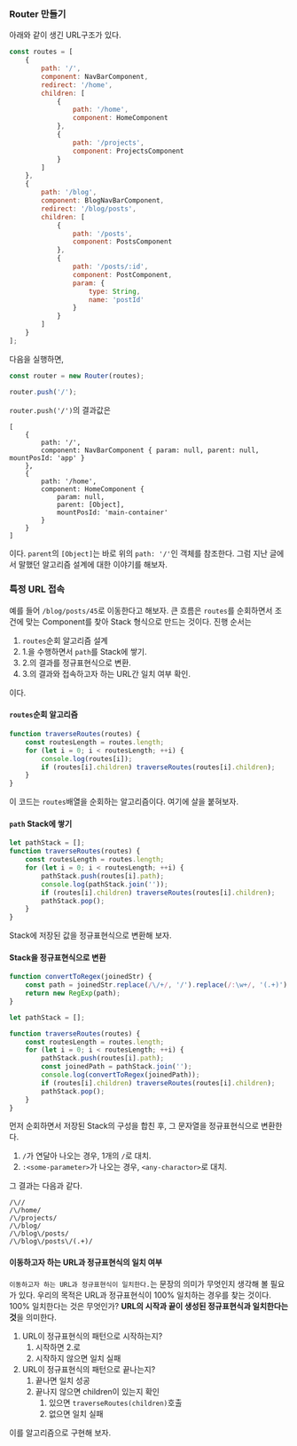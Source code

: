 ### Router 만들기

아래와 같이 생긴 URL구조가 있다.

```javascript
const routes = [
    {
        path: '/',
        component: NavBarComponent,
        redirect: '/home',
        children: [
            {
                path: '/home',
                component: HomeComponent
            },
            {
                path: '/projects',
                component: ProjectsComponent
            }
        ]
    },
    {
        path: '/blog',
        component: BlogNavBarComponent,
        redirect: '/blog/posts',
        children: [
            {
                path: '/posts',
                component: PostsComponent
            },
            {
                path: '/posts/:id',
                component: PostComponent,
                param: {
                    type: String,
                    name: 'postId'
                }
            }
        ]
    }
];
```

다음을 실행하면,

```javascript
const router = new Router(routes);

router.push('/');
```

`router.push('/')`의 결과값은 

```
[
    {
        path: '/',
        component: NavBarComponent { param: null, parent: null, mountPosId: 'app' }
    },
    {
        path: '/home',
        component: HomeComponent {
            param: null,
            parent: [Object],
            mountPosId: 'main-container'
    	}
    }
]
```

이다. `parent`의 `[Object]`는 바로 위의 `path: '/'`인 객체를 참조한다. 그럼 지난 글에서 말했던 알고리즘 설계에 대한 이야기를 해보자.

### 특정 URL 접속

예를 들어 `/blog/posts/45`로 이동한다고 해보자. 큰 흐름은 `routes`를 순회하면서 조건에 맞는 Component를 찾아 Stack 형식으로 만드는 것이다. 진행 순서는

1. `routes`순회 알고리즘 설계
2. 1.을 수행하면서 `path`를 Stack에 쌓기.
3. 2.의 결과를 정규표현식으로 변환.
4. 3.의 결과와 접속하고자 하는 URL간 일치 여부 확인.

이다.

#### `routes`순회 알고리즘

```javascript
function traverseRoutes(routes) {
    const routesLength = routes.length;
    for (let i = 0; i < routesLength; ++i) {
        console.log(routes[i]);
        if (routes[i].children) traverseRoutes(routes[i].children);
    }
}
```

이 코드는 `routes`배열을 순회하는 알고리즘이다. 여기에 살을 붙혀보자.

#### `path` Stack에 쌓기

```javascript
let pathStack = [];
function traverseRoutes(routes) {
    const routesLength = routes.length;
    for (let i = 0; i < routesLength; ++i) {
        pathStack.push(routes[i].path);
        console.log(pathStack.join(''));
        if (routes[i].children) traverseRoutes(routes[i].children);
    	pathStack.pop();
    }
}
```

Stack에 저장된 값을 정규표현식으로 변환해 보자.

#### Stack을 정규표현식으로 변환

```javascript
function convertToRegex(joinedStr) {
    const path = joinedStr.replace(/\/+/, '/').replace(/:\w+/, '(.+)');
    return new RegExp(path);
}

let pathStack = [];

function traverseRoutes(routes) {
    const routesLength = routes.length;
    for (let i = 0; i < routesLength; ++i) {
        pathStack.push(routes[i].path);
        const joinedPath = pathStack.join('');
        console.log(convertToRegex(joinedPath));
        if (routes[i].children) traverseRoutes(routes[i].children);
    	pathStack.pop();
    }
}
```

먼저 순회하면서 저장된 Stack의 구성을 합친 후, 그 문자열을 정규표현식으로 변환한다.

1. `/`가 연달아 나오는 경우, 1개의 `/`로 대치.
2. `:<some-parameter>`가 나오는 경우, `<any-charactor>`로 대치.

그 결과는 다음과 같다.

```
/\//
/\/home/
/\/projects/
/\/blog/
/\/blog\/posts/
/\/blog\/posts\/(.+)/
```

#### 이동하고자 하는 URL과 정규표현식의 일치 여부

`이동하고자 하는 URL과 정규표현식이 일치한다.`는 문장의 의미가 무엇인지 생각해 볼 필요가 있다. 우리의 목적은 URL과 정규표현식이 100% 일치하는 경우를 찾는 것이다. 100% 일치한다는 것은 무엇인가? **URL의 시작과 끝이 생성된 정규표현식과 일치한다는 것**을 의미한다.

1. URL이 정규표현식의 패턴으로 시작하는지?
   1. 시작하면 2.로
   2. 시작하지 않으면 일치 실패
2. URL이 정규표현식의 패턴으로 끝나는지?
   1. 끝나면 일치 성공
   2. 끝나지 않으면 children이 있는지 확인
      1. 있으면 `traverseRoutes(children)`호출
      2. 없으면 일치 실패

이를 알고리즘으로 구현해 보자.

